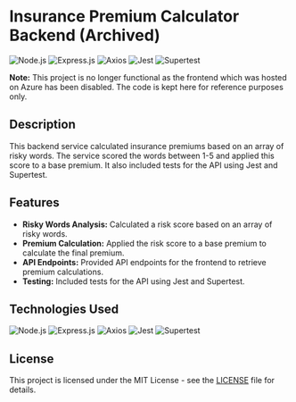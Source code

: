 # Insurance Premium Calculator Backend (Archived)

![Node.js](https://img.shields.io/badge/Node.js-43853D?style=for-the-badge&logo=node.js&logoColor=white)
![Express.js](https://img.shields.io/badge/Express.js-404D59?style=for-the-badge&logo=express&logoColor=white)
![Axios](https://img.shields.io/badge/Axios-1.2.0-orange?style=for-the-badge&logo=axios)
![Jest](https://img.shields.io/badge/Jest-C21325?style=for-the-badge&logo=jest&logoColor=white)
![Supertest](https://img.shields.io/badge/Supertest-16C60C?style=for-the-badge)

**Note:** This project is no longer functional as the frontend which was hosted on Azure has been disabled. The code is kept here for reference purposes only.

## Description

This backend service calculated insurance premiums based on an array of risky words. The service scored the words between 1-5 and applied this score to a base premium. It also included tests for the API using Jest and Supertest.

## Features

- **Risky Words Analysis:** Calculated a risk score based on an array of risky words.
- **Premium Calculation:** Applied the risk score to a base premium to calculate the final premium.
- **API Endpoints:** Provided API endpoints for the frontend to retrieve premium calculations.
- **Testing:** Included tests for the API using Jest and Supertest.

## Technologies Used

![Node.js](https://img.shields.io/badge/Node.js-43853D?style=for-the-badge&logo=node.js&logoColor=white)
![Express.js](https://img.shields.io/badge/Express.js-404D59?style=for-the-badge&logo=express&logoColor=white)
![Axios](https://img.shields.io/badge/Axios-1.2.0-orange?style=for-the-badge&logo=axios)
![Jest](https://img.shields.io/badge/Jest-C21325?style=for-the-badge&logo=jest&logoColor=white)
![Supertest](https://img.shields.io/badge/Supertest-16C60C?style=for-the-badge)

## License

This project is licensed under the MIT License - see the [LICENSE](LICENSE) file for details.
